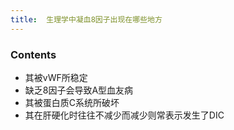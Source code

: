 ```yaml
---
title:  生理学中凝血8因子出现在哪些地方
--- 
```


### Contents
- 其被vWF所稳定
- 缺乏8因子会导致A型血友病
- 其被蛋白质C系统所破坏
- 其在肝硬化时往往不减少而减少则常表示发生了DIC
